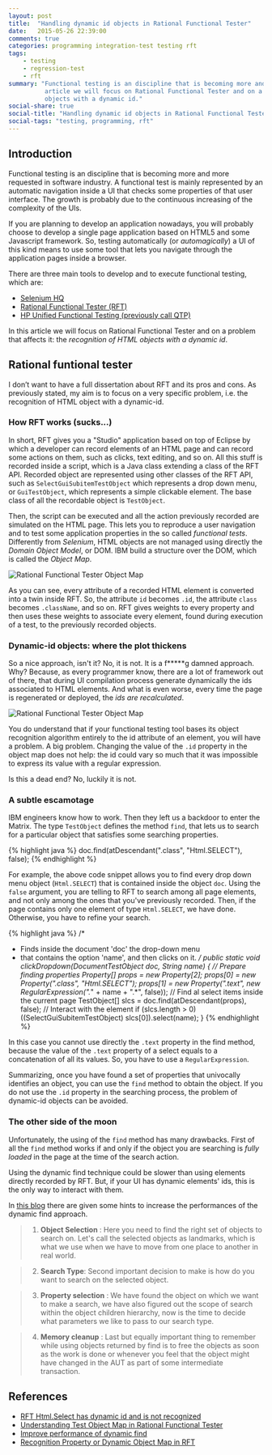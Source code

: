```yaml
---
layout: post
title:  "Handling dynamic id objects in Rational Functional Tester"
date:   2015-05-26 22:39:00
comments: true
categories: programming integration-test testing rft
tags:
    - testing
    - regression-test
    - rft
summary: "Functional testing is an discipline that is becoming more and more requested in software industry. In this 
          article we will focus on Rational Functional Tester and on a problem that affects it: recognition of HTML
          objects with a dynamic id."
social-share: true
social-title: "Handling dynamic id objects in Rational Functional Tester"
social-tags: "testing, programming, rft"
---
```

## Introduction
Functional testing is an discipline that is becoming more and more requested in software industry. A functional test
is mainly represented by an automatic navigation inside a UI that checks some properties of that user interface. The 
growth is probably due to the continuous increasing of the complexity of the UIs. 

If you are planning to develop an application nowadays, you will probably choose to develop a single page application 
based on HTML5 and some Javascript framework. So, testing automatically (or *automagically*) a UI of this kind means to
use some tool that lets you navigate through the application pages inside a browser.

There are three main tools to develop and to execute functional testing, which are:

 * [Selenium HQ](http://www.seleniumhq.org/)
 * [Rational Functional Tester (RFT)](http://www-03.ibm.com/software/products/it/functional)
 * [HP Unified Functional Testing (previously call QTP)](http://www8.hp.com/us/en/software-solutions/unified-functional-automated-testing/)

In this article we will focus on Rational Functional Tester and on a problem that affects it: the *recognition of HTML
objects with a dynamic id*.
 
## Rational funtional tester
I don’t want to have a full dissertation about RFT and its pros and cons. As previously stated, my aim is to focus on a 
very specific problem, i.e. the recognition of HTML object with a dynamic-id.

### How RFT works (sucks...)
In short, RFT gives you a &quot;Studio&quot; application based on top of Eclipse by which a developer can record elements of an
HTML page and can record some actions on them, such as clicks, text editing, and so on. All this stuff is recorded
inside a script, which is a Java class extending a class of the RFT API. Recorded object are represented using other 
classes of the RFT API, such as `SelectGuiSubitemTestObject` which represents a drop down menu, or `GuiTestObject`, which represents
a simple clickable element. The base class of all the recordable object is `TestObject`.

Then, the script can be executed and all the action previously recorded are simulated on the HTML page. This lets you
to reproduce a user navigation and to test some application properties in the so called *functional tests*. Differently
from *Selenium*, HTML objects are not managed using directly the *Domain Object Model*, or DOM. IBM build a structure
over the DOM, which is called the *Object Map*.

![Rational Functional Tester Object Map](http://rcardin.github.io/assets/2015-05-26/rft_object_map.png)

As you can see, every attribute of a recorded HTML element is converted into a twin inside RFT. So, the attribute 
`id` becomes `.id`, the attribute `class` becomes `.className`, and so on. RFT gives weights to every property
 and then uses these weights to associate every element, found during execution of a test, to the previously recorded
 objects.
 
### Dynamic-id objects: where the plot thickens

So a nice approach, isn&#39;t it? No, it is not. It is a f*****g damned approach. Why? Because, as every programmer know, 
there are a lot of framework out of there, that during UI compilation process generate dynamically the ids associated to 
HTML elements. And what is even worse, every time the page is regenerated or deployed, the *ids are recalculated*.

![Rational Functional Tester Object Map](http://rcardin.github.io/assets/2015-05-26/rft_object_map_id.png)

You do understand that if your functional testing tool bases its object recognition algorithm entirely to the id 
attribute of an element, you will have a problem. A big problem. Changing the value of the `.id` property in the object map
does not help: the id could vary so much that it was impossible to express its value with a regular expression. 

Is this a dead end? No, luckily it is not.

### A subtle escamotage

IBM engineers know how to work. Then they left us a backdoor to enter the Matrix. The type `TestObject` defines the
method `find`, that lets us to search for a particular object that satisfies some searching properties.

{% highlight java %}
doc.find(atDescendant(".class", "Html.SELECT"), false);
{% endhighlight %}

For example, the above code snippet allows you to find every drop down menu object (`Html.SELECT`) that is contained 
inside the object `doc`. Using the `false` argument, you are telling to RFT to search among all page elements, and not only among 
the ones that you&#39;ve previously recorded. Then, if the page contains only one element of type `Html.SELECT`, we have 
done. Otherwise, you have to refine your search.
 
{% highlight java %} 
/*
 * Finds inside the document 'doc' the drop-down menu 
 * that contains the option 'name', and then clicks on it.
 */
public static void clickDropdown(DocumentTestObject doc, String name) {
   // Prepare finding properties
   Property[] props = new Property[2];
   props[0] = new Property(".class", "Html.SELECT");
   props[1] = new Property(".text", new RegularExpression(".*" + name + ".*", false));
   // Find al select items inside the current page
   TestObject[] slcs = doc.find(atDescendant(props), false);
   // Interact with the element
   if (slcs.length > 0)
      ((SelectGuiSubitemTestObject) slcs[0]).select(name);
}
{% endhighlight %}

In this case you cannot use directly the `.text` property in the find method, because the value of the `.text` property of a 
select equals to a concatenation of all its values. So, you have to use a `RegularExpression`.

Summarizing, once you have found a set of properties that univocally identifies an object, you can use the `find` method
to obtain the object. If you do not use the `.id` property in the searching process, the problem of dynamic-id objects
can be avoided. 

### The other side of the moon

Unfortunately, the using of the `find` method has many drawbacks. First of all the `find` method works if and only if the 
object you are searching is *fully loaded* in the page at the time of the search action. 

Using the dynamic find technique could be slower than using elements directly recorded by RFT. But, if your UI has 
dynamic elements' ids, this is the only way to interact with them.

In [this blog](https://www.ibm.com/developerworks/community/blogs/rfttreasures/entry/things_to_remember_when_using_dynamic_find73?lang=en) there are given some hints to increase the performances of the dynamic find approach.

> 1) **Object Selection** : Here you need to find the right set of objects to search on. Let's call the selected objects as landmarks, which is what we use when we have to move from one place to another in real world.

> 2) **Search Type**: Second important decision to make is how do you want to search on the selected object. 

> 3) **Property selection** : We have found the object on which we want to make a search, we have also figured out the scope of search within the object children hierarchy, now is the time to decide what parameters we like to pass to our search type.

> 4) **Memory cleanup** : Last but equally important thing to remember while using objects returned by find is to free the objects as soon as the work is done or whenever you feel that the object might have changed in the AUT as part of some intermediate transaction.

## References

- [RFT Html.Select has dynamic id and is not recognized](https://stackoverflow.com/questions/29128116/rft-html-select-has-dynamic-id-and-is-not-recognized/29141551#29141551)
- [Understanding Test Object Map in Rational Functional Tester](http://rftobjectmap.blogspot.in/)
- [Improve performance of dynamic find](https://www.ibm.com/developerworks/community/blogs/rfttreasures/entry/things_to_remember_when_using_dynamic_find73?lang=en)
- [Recognition Property or Dynamic Object Map in RFT](https://stackoverflow.com/questions/19360268/recognition-property-or-dynamic-object-map-in-rft?rq=1)
